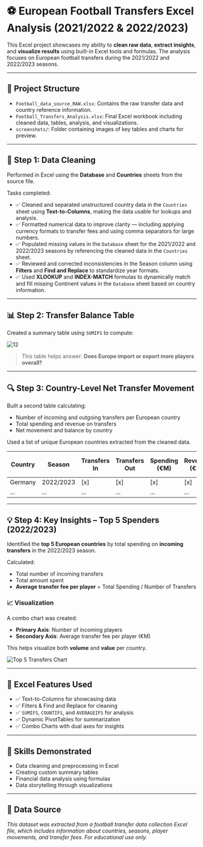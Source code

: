 # ⚽ European Football Transfers Excel Analysis (2021/2022 & 2022/2023)

This Excel project showcases my ability to **clean raw data**, **extract insights**, and **visualize results** using built-in Excel tools and formulas. The analysis focuses on European football transfers during the 2021/2022 and 2022/2023 seasons.

---

## 📁 Project Structure

- `Football_data_source_RAW.xlsx`: Contains the raw transfer data and country reference information.
- `Football_Transfers_Analysis.xlsx`: Final Excel workbook including cleaned data, tables, analysis, and visualizations.
- `screenshots/`: Folder containing images of key tables and charts for preview.

---

## 🧹 Step 1: Data Cleaning

Performed in Excel using the **Database** and **Countries** sheets from the source file.

Tasks completed:
- ✅ Cleaned and separated unstructured country data in the `Countries` sheet using **Text-to-Columns**, making the data usable for lookups and analysis.
- ✅ Formatted numerical data to improve clarity — including applying currency formats to transfer fees and using comma separators for large numbers.
- ✅ Populated missing values in the `Database` sheet for the 2021/2022 and 2022/2023 seasons by referencing the cleaned data in the `Countries` sheet.
- ✅ Reviewed and corrected inconsistencies in the Season column using **Filters** and **Find and Replace** to standardize year formats.
- ✅ Used **XLOOKUP** and **INDEX-MATCH** formulas to dynamically match and fill missing Continent values in the `Database` sheet based on country information.




---

## 📊 Step 2: Transfer Balance Table

Created a summary table using `SUMIFS` to compute:

![12](https://github.com/user-attachments/assets/f3831a02-07af-435a-9750-ebc79cf09cf4)

> This table helps answer: **Does Europe import or export more players overall?**

---

## 🔍 Step 3: Country-Level Net Transfer Movement

Built a second table calculating:

- Number of incoming and outgoing transfers per European country
- Total spending and revenue on transfers
- Net movement and balance by country

Used a list of unique European countries extracted from the cleaned data.

| Country    | Season     | Transfers In | Transfers Out | Spending (€M) | Revenue (€M) | Net Balance (€M) |
|------------|------------|---------------|----------------|----------------|----------------|------------------|
| Germany    | 2022/2023  | [x]           | [x]            | [x]            | [x]            | [x]              |
| ...        | ...        | ...           | ...            | ...            | ...            | ...              |

---

## 💡 Step 4: Key Insights – Top 5 Spenders (2022/2023)

Identified the **top 5 European countries** by total spending on **incoming transfers** in the 2022/2023 season.

Calculated:
- Total number of incoming transfers
- Total amount spent
- **Average transfer fee per player** = Total Spending / Number of Transfers

### 📈 Visualization

A combo chart was created:
- **Primary Axis**: Number of incoming players
- **Secondary Axis**: Average transfer fee per player (€M)

This helps visualize both **volume** and **value** per country.

![Top 5 Transfers Chart](screenshots/transfer_visualization.png)

---

## 🧠 Excel Features Used

- ✅ Text-to-Columns for showcasing data
- ✅ Filters & Find and Replace for cleaning
- ✅ `SUMIFS`, `COUNTIFS`, and `AVERAGEIFS` for analysis
- ✅ Dynamic PivotTables for summarization
- ✅ Combo Charts with dual axes for insights

---

## 📌 Skills Demonstrated

- Data cleaning and preprocessing in Excel
- Creating custom summary tables
- Financial data analysis using formulas
- Data storytelling through visualizations

---

## 📄 Data Source

*This dataset was extracted from a football transfer data collection Excel file, which includes information about countries, seasons, player movements, and transfer fees. For educational use only.*
